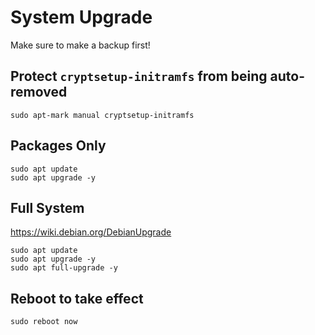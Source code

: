 # System Upgrade

Make sure to make a backup first!

## Protect `cryptsetup-initramfs` from being auto-removed

```shell:terminal
sudo apt-mark manual cryptsetup-initramfs
```

## Packages Only

```shell:terminal
sudo apt update
sudo apt upgrade -y
```

## Full System

https://wiki.debian.org/DebianUpgrade

```shell:terminal
sudo apt update
sudo apt upgrade -y
sudo apt full-upgrade -y
```

## Reboot to take effect

```shell:terminal
sudo reboot now
```
